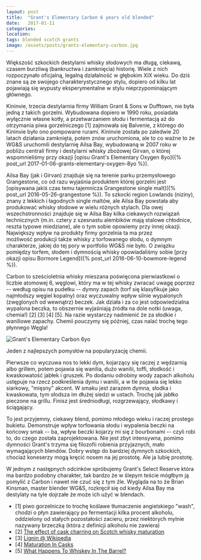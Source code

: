 ```yaml
---
layout: post
title:  "Grant's Elementary Carbon 6 years old blended"
date:   2017-01-11
categories: 
location: 
tags: blended scotch grants
image: /assets/posts/grants-elementary-carbon.jpg
---
```


Większość szkockich destylarni whisky słodowych ma długą, ciekawą, czasem burzliwą (bankructwa i zamknięcia) historię. Wiele z nich rozpoczynało oficjalną, legalną działalność w głębokim XIX wieku. Do dziś znane są ze swojego charakterystycznego stylu, dopiero od kilku lat pojawiają się wypusty eksperymentalne w stylu nieprzypominającym głównego.

Kininvie, trzecia destylarnia firmy William Grant & Sons w Dufftown, nie była jedną z takich gorzelni. Wybudowana dopiero w 1990 roku, posiadała wyłącznie własne kotły, a przetwarzaniem słodu i fermentacją aż do otrzymania piwa gorzelniczego [1] zajmowała się Balvenie, z którego do Kininvie było ono pompowane rurami. Kininvie została po zaledwie 20 latach działania zamknięta, potem znów uruchomiona, ale to co ważne to że WG&S uruchomili destylarnię Ailsa Bay, wybudowaną w 2007 roku w pobliżu centrali firmy i destylarni whisky zbożowej Girvan, o której wspomnieliśmy przy okazji [opisu Grant's Elementary Oxygen 8yo]({% post_url 2017-01-06-grants-elementary-oxygen-8yo %}).

Ailsa Bay (jak i Girvan) znajduje się na terenie parku przemysłowego Grangestone, co od razu wyjaśnia produktem której gorzelni jest [opisywana jakiś czas temu tajemnicza Grangestone single malt]({% post_url 2016-05-26-grangestone %}). To szkocki region Lowlands (niziny), znany z lekkich i łagodnych single maltów, ale Ailsa Bay powstała aby produkować whisky słodowe w wielu różnych stylach. Dla owej wszechstronności znajduje się w Ailsa Bay kilka ciekawych rozwiązań technicznych (m.in. cztery z szesnastu alembików mają stalowe chłodnice, reszta typowe miedziane), ale o tym sobie opowiemy przy innej okazji. Największy wpływ na produkty firmy gorzelnia ta ma przez możliwość produkcji także whisky z torfowanego słodu, o dymnym charakterze, jakiej do tej pory w portfolio WG&S nie było. O związku pomiędzy torfem, słodem i dymnością whisky opowiadaliśmy sobie [przy okazji opisu Bormore Legend]({% post_url 2016-06-10-bowmore-legend %}).

Carbon to sześcioletnia whisky mieszana poświęcona pierwiastkowi o liczbie atomowej 6, węglowi, który ma w tej whisky zwracać uwagę poprzez -- według opisu na pudełku -- dymny zapach (torf się klasyfikuje jako najmłodszy węgiel kopalny) oraz wyczuwalny wpływ silnie wypalonych (zwęglonych od wewnątrz) beczek. Jak działa i za co jest odpowiedzialna wypalona beczka, to obszernie wyjaśniają źródła na dole notki (uwaga, chemia!) [2] [3] [4] [5]. Na razie wystarczy nadmienić że za słodkie i waniliowe zapachy. Chemii pouczymy się później, czas nalać trochę tego płynnego Węgla!

<div class="post-image">
    <img src="{{ page.image }}" alt="Grant's Elementary Carbon 6yo" />
    <p class="post-image-caption">Jeden z najlepszych pomysłów na popularyzację chemii.</p>
</div>

Pierwsze co wyczuwa nos to lekki dym, kojarzący się raczej z wędzarnią albo grillem, potem pojawia się wanilia, dużo wanilii, toffi, słodkość i kwaskowatość jabłek i gruszek. Po dodaniu odrobiny wody zapach alkoholu ustępuje na rzecz podkreślenia dymu i wanilii, a w tle pojawia się lekko siarkowy, "mięsny" akcent.
W smaku jest zarazem dymna, słodka i kwaskowata, tym słodsza im dłużej siedzi w ustach. Trochę jak jabłko pieczone na grillu.
Finisz jest średniodługi, rozgrzewający, słodkawy i ściągający.

To jest przyjemny, ciekawy blend, pomimo młodego wieku i raczej prostego bukietu. Demonstruje wpływ torfowania słodu i wypalenia beczki na końcowy smak -- ba, wpływ beczki kojarzy mi się z bourbonami -- czyli robi to, do czego została zaprojektowana. Nie jest zbyt intensywna, pomimo dymności Grant's trzyma się filozofii robienia przyjaznych, mało wymagających blendów. Dobry wstęp do bardziej dymnych szkockich, chociaż koneserzy mogą kręcić nosem na jej prostotę. Ale ja lubię prostotę.

W jednym z następnych odcinków spróbujemy Grant's Select Reserve która ma bardzo podobny charakter, tak bardzo że w ślepym teście mógłbym ją pomylić z Carbon i nawet nie czuć się z tym źle. Wygląda na to że Brian Kinsman, master blender WG&S, rozkręcił się od kiedy Ailsa Bay ma destylaty na tyle dojrzałe że może ich użyć w blendach.

* [1] piwo gorzelnicze to trochę koślawe tłumaczenie angielskiego "wash", chodzi o płyn zawierający po fermentacji kilka procent alkoholu, oddzielony od stałych pozostałości zacieru, przez niektórych mylnie nazywany brzeczką (która z definicji alkoholu nie zawiera)
* [2] [The effect of cask charring on Scotch whisky maturation](http://www.dcs.ed.ac.uk/home/jhb/whisky/papers/charring.htm)
* [3] [Lignin @ Wikipedia](https://en.wikipedia.org/wiki/Lignin)
* [4] [Maturation In Casks](https://www.whisky.com/information/knowledge/production/details/maturation-in-casks.html)
* [5] [What Happens To Whiskey In The Barrel?](https://bourbonveach.com/2016/02/01/what-happens-to-whiskey-in-the-barrel/)